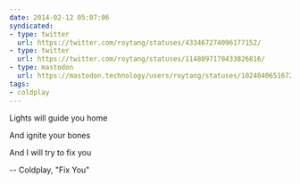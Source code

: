 ```yaml
---
date: 2014-02-12 05:07:06
syndicated:
- type: twitter
  url: https://twitter.com/roytang/statuses/433467274096177152/
- type: twitter
  url: https://twitter.com/roytang/statuses/1148097170433826816/
- type: mastodon
  url: https://mastodon.technology/users/roytang/statuses/102404065167271553
tags:
- coldplay
---
```


Lights will guide you home

And ignite your bones

And I will try to fix you

-- Coldplay, "Fix You"